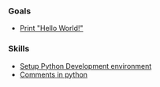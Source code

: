 ### Goals
* [Print "Hello World!"](https://nagasudhir.blogspot.com/2020/04/print-hello-world_54.html)

### Skills
* [Setup Python Development environment](https://nagasudhir.blogspot.com/2020/04/setup-python-development-environment_14.html)
* [Comments in python]()
<!--stackedit_data:
eyJoaXN0b3J5IjpbLTgxOTEyMDY4NF19
-->